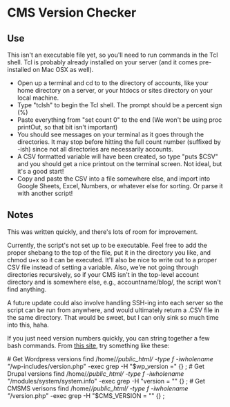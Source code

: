 # CMS Version Checker

## Use
This isn't an executable file yet, so you'll need to run commands in the Tcl shell. Tcl is probably already installed on your server (and it comes pre-installed on Mac OSX as well).

* Open up a terminal and cd to to the directory of accounts, like your home directory on a server, or your htdocs or sites directory on your local machine.
* Type "tclsh" to begin the Tcl shell. The prompt should be a percent sign (%)
* Paste everything from "set count 0" to the end (We won't be using proc printOut, so that bit isn't important)
* You should see messages on your terminal as it goes through the directories. It may stop before hitting the full count number (suffixed by -ish) since not all directories are necessarily accounts.
* A CSV formatted variable will have been created, so type "puts $CSV" and you should get a nice printout on the terminal screen. Not ideal, but it's a good start!
* Copy and paste the CSV into a file somewhere else, and import into Google Sheets, Excel, Numbers, or whatever else for sorting. Or parse it with another script!

## Notes
This was written quickly, and there's lots of room for improvement.

Currently, the script's not set up to be executable. Feel free to add the proper shebang to the top of the file, put it in the directory you like, and chmod u+x so it can be executed. It'll also be nice to write out to a proper CSV file instead of setting a variable. Also, we're not going through directories recursively, so if your CMS isn't in the top-level account directory and is somewhere else, e.g., accountname/blog/, the script won't find anything.

A future update could also involve handling SSH-ing into each server so the script can be run from anywhere, and would ultimately return a .CSV file in the same directory. That would be sweet, but I can only sink so much time into this, haha.

If you just need version numbers quickly, you can string together a few bash commands. From [this site](https://kb.iweb.com/entries/29801848-Verifying-CMS-versions-on-multiple-websites), try something like these:

\# Get Wordpress versions
find /home/*/public_html/ -type f -iwholename "*/wp-includes/version.php" -exec grep -H "\$wp_version =" {} \;
\# Get Drupal versions
find /home/*/public_html/ -type f -iwholename "*/modules/system/system.info" -exec grep -H "version = \"" {} \;
\# Get CMSMS verisons
find /home/*/public_html/ -type f -iwholename "*/version.php" -exec grep -H "\$CMS_VERSION = \"" {} \;
